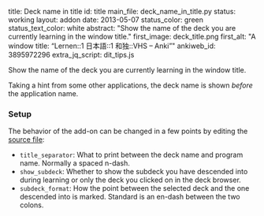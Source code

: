 title: Deck name in title
id: title
main_file: deck_name_in_title.py
status: working
layout: addon
date: 2013-05-07
status_color: green
status_text_color: white
abstract: "Show the name of the deck you are currently learning in the
window title."
first_image: deck_title.png
first_alt: "A window title: “Lernen::1 日本語::1 和独::VHS – Anki”"
ankiweb_id: 3895972296
extra_jq_script: dit_tips.js

Show the name of the deck you are currently <span class="qtbase
andprofile">learning</span> in the window title.

Taking a hint from some other applications, the <span class="qtbase
orprofile">deck</span> name is shown *before* the application name.

### Setup

The behavior of the add-on can be changed in a few points by editing
the
[source file](https://github.com/ospalh/anki-addons/blob/master/deck_name_in_title.py):

* `title_separator`: What to print between the deck name and program
  name. Normally a spaced n-dash.
* `show_subdeck`: Whether to show the subdeck you have descended into
  during learning or only the deck you clicked on in the deck
  browser.
* `subdeck_format`: How the point between the selected deck and the one
  descended into is marked. Standard is an en-dash between the two
  colons.
